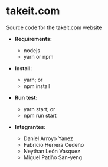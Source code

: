 # takeit.com
Source code for the takeit.com website

* **Requirements:**
    * nodejs
    * yarn or npm

* **Install:**
    * yarn; or 
    * npm install

* **Run test:**
    * yarn start;  or
    * npm run start

* **Integrantes:**
   * Daniel Arroyo Yanez
   * Fabricio Herrera Cedeño
   * Neythan León Vasquez
   * Miguel Patiño San-yeng
